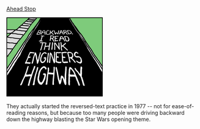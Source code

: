 [Ahead Stop](https://xkcd.com/781)

![Ahead Stop](./random_comic.png)

They actually started the reversed-text practice in 1977 -- not for ease-of-reading reasons, but because too many people were driving backward down the highway blasting the Star Wars opening theme.

